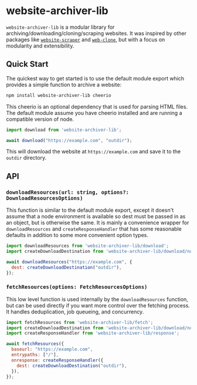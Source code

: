 # website-archiver-lib

`website-archiver-lib` is a modular library for archiving/downloading/cloning/scraping websites. It was inspired by other packages like [`website-scraper`](https://www.npmjs.com/package/website-scraper) and [`web-clone`](https://www.npmjs.com/package/web-clone), but with a focus on modularity and extensibility.


## Quick Start

The quickest way to get started is to use the default module export which provides a simple function to archive a website:

```sh
npm install website-archiver-lib cheerio
```

This cheerio is an optional dependency that is used for parsing HTML files. The default module assume you have cheerio installed and are running a compatible version of node.

```js
import download from 'website-archiver-lib';

await download("https://example.com", "outdir");
```

This will download the website at `https://example.com` and save it to the `outdir` directory.

## API

### `downloadResources(url: string, options?: DownloadResourcesOptions)`

This function is similar to the default module export, except it doesn't assume that a node environment is available so dest must be passed in as an object, but is otherwise the same. It is mainly a convenience wrapper for `downloadResources` and `createResponseHandler` that has some reasonable defaults in addition to some more convenient option types.

```js
import downloadResources from 'website-archiver-lib/download';
import createDownloadDestination from 'website-archiver-lib/download/node';

await downloadResources("https://example.com", {
  dest: createDownloadDestination("outdir"),
});
```

### `fetchResources(options: FetchResourcesOptions)`

This low level function is used internally by the `downloadResources` function, but can be used directly if you want more control over the fetching process. It handles deduplication, job queueing, and concurrency.

```js
import fetchResources from 'website-archiver-lib/fetch';
import createDownloadDestination from 'website-archiver-lib/download/node';
import createResponseHandler from 'website-archiver-lib/response';

await fetchResources({
  baseurl: "https://example.com",
  entrypaths: ["/"],
  onresponse: createResponseHandler({
    dest: createDownloadDestination("outdir"),
  }),
});
```
